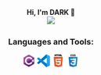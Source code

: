 <div align="center">
   <b>Hi, I'm DARK 👋</b> <br>
                                                        
<a href="https://discord.com/users/797146573154418688" target="_blank">
   <img src="https://lanyard-profile-readme.vercel.app/api/797146573154418688?theme=black&bg=1E2D35&animated=true&hideDiscrim=false&borderRadius=20px">
</a>


### Languages and Tools:

<img align="center" alt="csharp" width="26px" src="https://raw.githubusercontent.com/devicons/devicon/master/icons/csharp/csharp-original.svg" />
<img align="center" alt="Visual Studio Code" width="26px" src="https://raw.githubusercontent.com/github/explore/80688e429a7d4ef2fca1e82350fe8e3517d3494d/topics/visual-studio-code/visual-studio-code.png" />
<img align="center" alt="HTML5" width="26px" src="https://raw.githubusercontent.com/github/explore/80688e429a7d4ef2fca1e82350fe8e3517d3494d/topics/html/html.png" />
<img align="center" alt="CSS3" width="26px" src="https://raw.githubusercontent.com/github/explore/80688e429a7d4ef2fca1e82350fe8e3517d3494d/topics/css/css.png" /> 
</div>
